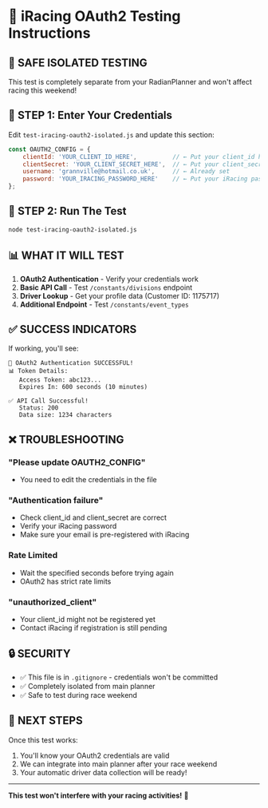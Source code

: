 # 🏁 iRacing OAuth2 Testing Instructions

## 🎯 **SAFE ISOLATED TESTING**

This test is completely separate from your RadianPlanner and won't affect racing this weekend!

## 📝 **STEP 1: Enter Your Credentials**

Edit `test-iracing-oauth2-isolated.js` and update this section:

```javascript
const OAUTH2_CONFIG = {
    clientId: 'YOUR_CLIENT_ID_HERE',          // ← Put your client_id here
    clientSecret: 'YOUR_CLIENT_SECRET_HERE',  // ← Put your client_secret here
    username: 'grannville@hotmail.co.uk',     // ← Already set
    password: 'YOUR_IRACING_PASSWORD_HERE'    // ← Put your iRacing password here
};
```

## 🧪 **STEP 2: Run The Test**

```bash
node test-iracing-oauth2-isolated.js
```

## 📊 **WHAT IT WILL TEST**

1. **OAuth2 Authentication** - Verify your credentials work
2. **Basic API Call** - Test `/constants/divisions` endpoint  
3. **Driver Lookup** - Get your profile data (Customer ID: 1175717)
4. **Additional Endpoint** - Test `/constants/event_types`

## ✅ **SUCCESS INDICATORS**

If working, you'll see:
```
🎉 OAuth2 Authentication SUCCESSFUL!
📊 Token Details:
   Access Token: abc123...
   Expires In: 600 seconds (10 minutes)
   
✅ API Call Successful!
   Status: 200
   Data size: 1234 characters
```

## ❌ **TROUBLESHOOTING**

### **"Please update OAUTH2_CONFIG"**
- You need to edit the credentials in the file

### **"Authentication failure"**  
- Check client_id and client_secret are correct
- Verify your iRacing password
- Make sure your email is pre-registered with iRacing

### **Rate Limited**
- Wait the specified seconds before trying again
- OAuth2 has strict rate limits

### **"unauthorized_client"**
- Your client_id might not be registered yet
- Contact iRacing if registration is still pending

## 🔒 **SECURITY**

- ✅ This file is in `.gitignore` - credentials won't be committed
- ✅ Completely isolated from main planner
- ✅ Safe to test during race weekend

## 🎯 **NEXT STEPS**

Once this test works:
1. You'll know your OAuth2 credentials are valid
2. We can integrate into main planner after your race weekend
3. Your automatic driver data collection will be ready!

---

**This test won't interfere with your racing activities!** 🏁